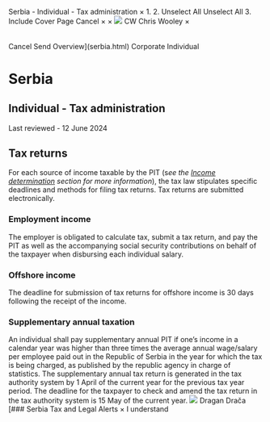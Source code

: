 Serbia - Individual - Tax administration
×
1.
2.
Unselect All
Unselect All
3.
Include Cover Page
Cancel
×
×
![](-/media/world-wide-tax-summaries/attachments/global---chris-wooley.ashx%3Frev=ac5e5f3223b34096b1afc2a6009c7320&revision=ac5e5f32-23b3-4096-b1af-c2a6009c7320&hash=859B7ADC84DC2CBEC9760E9E6EE7DE6D0A8BFCDF)
CW
Chris Wooley
×
######
Cancel
Send
Overview](serbia.html)
Corporate
Individual
# Serbia
## Individual - Tax administration
Last reviewed - 12 June 2024
## Tax returns
For each source of income taxable by the PIT (s*ee the [Income determination](serbia/individual/income-determination.html) section* *for more information*), the tax law stipulates specific deadlines and methods for filing tax returns.
Tax returns are submitted electronically.
### Employment income
The employer is obligated to calculate tax, submit a tax return, and pay the PIT as well as the accompanying social security contributions on behalf of the taxpayer when disbursing each individual salary.
### Offshore income
The deadline for submission of tax returns for offshore income is 30 days following the receipt of the income.
### Supplementary annual taxation
An individual shall pay supplementary annual PIT if one’s income in a calendar year was higher than three times the average annual wage/salary per employee paid out in the Republic of Serbia in the year for which the tax is being charged, as published by the republic agency in charge of statistics.
The supplementary annual tax return is generated in the tax authority system by 1 April of the current year for the previous tax year period. The deadline for the taxpayer to check and amend the tax return in the tax authority system is 15 May of the current year.
![](-/media/world-wide-tax-summaries/20220420105100946.ashx%3Frev=cd19ac2a98b5485bb717dc822760b6b7&revision=cd19ac2a-98b5-485b-b717-dc822760b6b7&hash=55D6B4E058A8A6D0771E4AB5D17DC7B7B2EFEFDB)
Dragan Drača
[### Serbia Tax and Legal Alerts
×
I understand